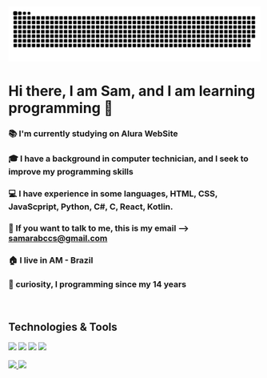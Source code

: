![Snake animation](https://github.com/Keisukw/Keisukw/blob/output/github-contribution-grid-snake.svg)

<h1>Hi there, I am Sam, and I am learning programming 👋</h1>

### 📚 I'm currently studying on Alura WebSite
### 🎓 I have a background in computer technician, and I seek to improve my programming skills
### 💻 I have experience in some languages, HTML, CSS, JavaScpript, Python, C#, C, React, Kotlin.
### 📧 If you want to talk to me, this is my email --> samarabccs@gmail.com
### 🏠 I live in AM - Brazil
### 👀 curiosity, I programming since my 14 years

<br>

## Technologies & Tools

<div>
  <img src="https://cdn.jsdelivr.net/gh/devicons/devicon/icons/javascript/javascript-original.svg" width = "50" />
  <img src="https://cdn.jsdelivr.net/gh/devicons/devicon/icons/python/python-plain.svg" width = "50" />
  <img src="https://cdn.jsdelivr.net/gh/devicons/devicon/icons/vscode/vscode-original.svg" width = "50" />
  <img src="https://cdn.jsdelivr.net/gh/devicons/devicon/icons/git/git-original.svg" width = "50" />
</div>

<br>

<div>
<a href="https://github.com/seu-usuário-aqui">
<img loading="lazy" height="180em" src="https://github-readme-stats.vercel.app/api/top-langs/?username=Keisukw&layout=compact&langs_count=7&theme=dracula"/>
<img loading="lazy" height="180em" src="https://github-readme-stats.vercel.app/api?username=Keisukw&show_icons=true&theme=dracula&include_all_commits=true&count_private=true"/>
</div>

